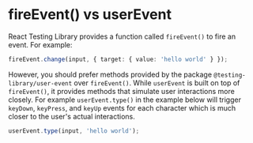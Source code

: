 # fireEvent() vs userEvent

React Testing Library provides a function called `fireEvent()` to fire an event.
For example:

```ts
fireEvent.change(input, { target: { value: 'hello world' } });
```

However, you should prefer methods provided by the package
`@testing-library/user-event` over `fireEvent()`. While `userEvent` is built on
top of `fireEvent()`, it provides methods that simulate user interactions more
closely. For example `userEvent.type()` in the example below will trigger
`keyDown`, `keyPress`, and `keyUp` events for each character which is much
closer to the user's actual interactions.

```ts
userEvent.type(input, 'hello world');
```
